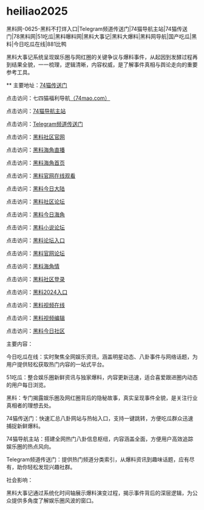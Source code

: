 # heiliao2025
黑料网-0625-黑料不打烊入口|Telegram频道传送门|74猫导航主站|74猫传送门|78黑料网|51吃瓜|黑料曝料网|黑料大事记|黑料大爆料|黑料网导航|国产吃瓜|黑料|今日吃瓜在线|881比鸭

黑料大事记系统呈现娱乐圈与网红圈的关键争议与爆料事件，从起因到发酵过程再到结果全貌，一一梳理，逻辑清晰，内容权威，是了解事件真相与舆论走向的重要参考工具。

** 主要地址：<a href="https://74mao.com/">74猫传送门</a>

点击访问：七四猫福利导航<a href="https://74mao.com/">（74mao.com）</a>

点击访问：<a href="https://74mao.com/">74猫导航主站</a>

点击访问：<a href="https://74mao.com/">Telegram频道传送门</a>

点击访问：<a href="https://hj-920.pages.dev/">黑料社区官网</a>  

点击访问：<a href="https://hj-921.pages.dev/">黑料海角直播</a>  

点击访问：<a href="https://hj-922.pages.dev/">黑料海角首页</a>  

点击访问：<a href="https://hj-923.pages.dev/">黑料官网在线观看</a>  

点击访问：<a href="https://hj-924.pages.dev/">黑料今日大陆</a>  

点击访问：<a href="https://hj-925.pages.dev/">黑料社区论坛</a>  

点击访问：<a href="https://hj-936.pages.dev/">黑料今日海角</a>  

点击访问：<a href="https://hj-937.pages.dev/">黑料小说论坛</a>  

点击访问：<a href="https://hj-938.pages.dev/">黑料论坛入口</a>  

点击访问：<a href="https://hj-939.pages.dev/">黑料官网论坛</a>  

点击访问：<a href="https://hj-940.pages.dev/">黑料海角情</a>  

点击访问：<a href="https://hj-941.pages.dev/">黑料社区登录</a>  

点击访问：<a href="https://hj-942.pages.dev/">黑料2024入口</a>  

点击访问：<a href="https://hj-943.pages.dev/">黑料视频在线</a>  

点击访问：<a href="https://hj-735.pages.dev/">黑料视频编辑</a>  

点击访问：<a href="https://hj-760.pages.dev/">黑料今日社区</a>  

主要内容：

今日吃瓜在线：实时聚焦全网娱乐资讯，涵盖明星动态、八卦事件与网络话题，为用户提供轻松获取热门内容的一站式平台。

51吃瓜：整合娱乐圈新鲜资讯与独家爆料，内容更新迅速，适合喜爱跟进圈内动态的用户每日浏览。

黑料：专门揭露娱乐圈及网红圈背后的隐秘故事，真实呈现事件全貌，是关注行业真相者的理想去处。

74猫传送门：快速汇总八卦网站与热帖入口，支持一键跳转，方便吃瓜群众迅速捕捉新鲜爆料。

74猫导航主站：搭建全网热门八卦信息枢纽，内容涵盖全面，方便用户高效追踪娱乐圈的热点风向。

Telegram频道传送门：提供热门频道分类索引，从爆料资讯到趣味话题，应有尽有，助你轻松发现兴趣社群。

社会影响：

黑料大事记通过系统化时间轴展示爆料演变过程，揭示事件背后的深层逻辑，为公众提供多角度了解娱乐圈风波的窗口。

<span style="display:none;">[Canonical link](https://github.com/vivv20250625/vivv20250625）</span>
